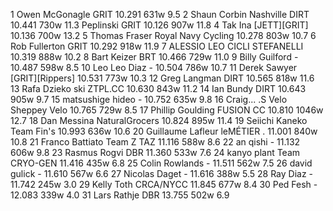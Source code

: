   1  Owen McGonagle  GRIT  10.291    631w  9.5
  2  Shaun Corbin Nashville  DIRT  10.441    730w  11.3
 Peplinski  GRIT  10.126    907w  11.8
  4  Tak Ina  [JETT][GRIT]  10.136    700w  13.2
  5  Thomas Fraser  Royal Navy Cycling  10.278    803w  10.7
  6  Rob Fullerton  GRIT  10.292    918w  11.9
  7  ALESSIO LEO  CICLI STEFANELLI  10.319    888w  10.2
  8  Bart Keizer  BRT  10.466    729w  11.0
  9  Billy Guilford  -  10.487    598w  8.5
 10  Leo Leo Diaz  -  10.504    786w  10.7
 11  Derek Sawyer  [GRIT][Rippers]  10.531    773w  10.3
 12  Greg Langman  DIRT  10.565    818w  11.6
 13  Rafa Dzieko  ski ZTPL.CC  10.630    843w  11.2
 14  Ian Bundy  DIRT  10.643    905w  9.7
 15  matsushige hideo  -  10.752    635w  9.8
 16  Craig... .S Velo  Sheppey Velo  10.765    729w  8.5
 17  Phillip Goulding  FUSION CC  10.810    1046w  12.7
 18  Dan Messina  NaturalGrocers  10.824    895w  11.4
 19  Seiichi Kaneko  Team Fin's  10.993    636w  10.6
 20  Guillaume Lafleur  leMÉTIER .  11.001    840w  10.8
 21  Franco Battiato  Team Z TAZ  11.116    588w  8.6
 22  an qishi  -  11.132    606w  9.8
 23  Rasmus Rogvi  DBR  11.360    533w  7.6
 24  kanyo plant  Team CRYO-GEN  11.416    435w  6.8
 25  Colin Rowlands  -  11.511    562w  7.5
 26  david gulick  -  11.610    567w  6.6
 27  Nicolas Daget  -  11.616    388w  5.5
 28  Ray Diaz  -  11.742    245w  3.0
 29  Kelly Toth  CRCA/NYCC  11.845    677w  8.4
 30  Ped Fesh  -  12.083    339w  4.0
 31  Lars Rathje  DBR  13.755    502w  6.9
